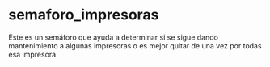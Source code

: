# semaforo_impresoras
Este es un semáforo que ayuda a determinar si se sigue dando mantenimiento a algunas impresoras o es mejor quitar de una vez por todas esa impresora.
